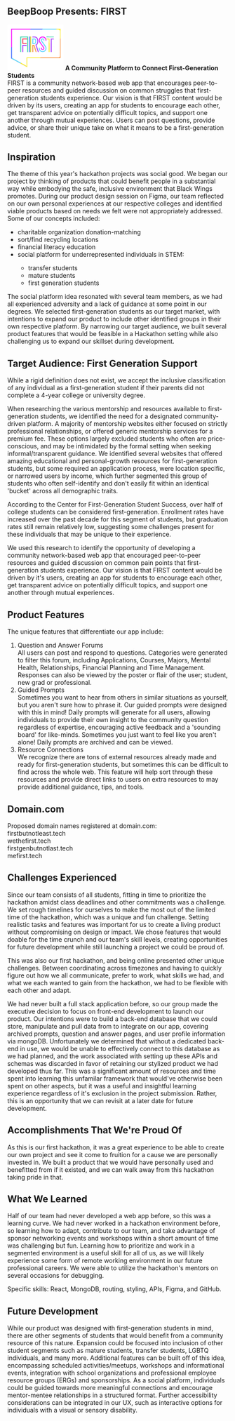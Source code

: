 <h2> BeepBoop Presents: FIRST</h2> 
<img src="https://github.com/gabpr/Black-Wings-Hacks-2023/blob/markdown/FIRSTlogo.png" width="128"/> 
<b> A Community Platform to Connect First-Generation Students </b> <br>
FIRST is a community network-based web app that encourages peer-to-peer resources and guided discussion on common struggles that first-generation students experience. Our vision is that FIRST content would be driven by its users, creating an app for students to encourage each other, get transparent advice on potentially difficult topics, and support one another through mutual experiences. Users can post questions, provide advice, or share their unique take on what it means to be a first-generation student. 
<br>

<h2>Inspiration</h2>
The theme of this year's hackathon projects was social good. We began our project by thinking of products that could benefit people in a substantial way while embodying the safe, inclusive environment that Black Wings promotes. 
During our product design session on Figma, our team reflected on our own personal experiences at our respective colleges and identified viable products based on needs we felt were not appropriately addressed. Some of our concepts included: <ul>
  <li>charitable organization donation-matching </li>
  <li>sort/find recycling locations</li>
  <li>financial literacy education </li>
  <li>social platform for underrepresented individuals in STEM: </li> <ul>
  <li>transfer students</li>
  <li>mature students</li>
  <li>first generation students</li>
  </ul></ul>

The social platform idea resonated with several team members, as we had all experienced adversity and a lack of guidance at some point in our degrees. We selected first-generation students as our target market, with intentions to expand our product to include other identified groups in their own respective platform. By narrowing our target audience, we built several product features that would be feasible in a Hackathon setting while also challenging us to expand our skillset during development. <br>

<h2>Target Audience: First Generation Support</h2>
While a rigid definition does not exist, we accept the inclusive classification of any individual as a first-generation student if their parents did not complete a 4-year college or university degree. <br>

When researching the various mentorship and resources available to first-generation students, we identified the need for a designated community-driven platform. A majority of mentorship websites either focused on strictly professional relationships, or offered generic mentorship services for a premium fee. These options largely excluded students who often are price-conscious, and may be intimidated by the formal setting when seeking informal/transparent guidance. We identified several websites that offered amazing educational and personal-growth resources for first-generation students, but some required an application process, were location specific, or narrowed users by income, which further segmented this group of students who often self-identify and don't easily fit within an identical 'bucket' across all demographic traits. <br>

According to the Center for First-Generation Student Success, over half of college students can be considered first-generation. Enrollment rates have increased over the past decade for this segment of students, but graduation rates still remain relatively low, suggesting some challenges present for these individuals that may be unique to their experience. <br>

We used this research to identify the opportunity of developing a community network-based web app that encouraged peer-to-peer resources and guided discussion on common pain points that first-generation students experience. Our vision is that FIRST content would be driven by it's users, creating an app for students to encourage each other, get transparent advice on potentially difficult topics, and support one another through mutual experiences. 

<h2>Product Features</h2>
The unique features that differentiate our app include:
<ol>
  <li>Question and Answer Forums</li>
  All users can post and respond to questions. Categories were generated to filter this forum, including Applications, Courses, Majors, Mental Health, Relationships, Financial Planning and Time Management. Responses can also be viewed by the poster or flair of the user; student, new grad or professional. 
  
  <li>Guided Prompts</li>
  Sometimes you want to hear from others in similar situations as yourself, but you aren't sure how to phrase it. Our guided prompts were designed with this in mind! Daily prompts will generate for all users, allowing individuals to provide their own insight to the community question regardless of expertise, encouraging active feedback and a 'sounding board' for like-minds. Sometimes you just want to feel like you aren't alone! Daily prompts are archived and can be viewed. 
  
  <li>Resource Connections</li>
  We recognize there are tons of external resources already made and ready for first-generation students, but sometimes this can be difficult to find across the whole web. This feature will help sort through these resources and provide direct links to users on extra resources to may provide additional guidance, tips, and tools. 
  </ol>
  
<h2>Domain.com</h2>
Proposed domain names registered at domain.com:<br>
firstbutnotleast.tech <br>
wethefirst.tech <br>
firstgenbutnotlast.tech <br>
mefirst.tech <br>
  
<h2>Challenges Experienced</h2>
Since our team consists of all students, fitting in time to prioritize the hackathon amidst class deadlines and other commitments was a challenge. We set rough timelines for ourselves to make the most out of the limited time of the hackathon, which was a unique and fun challenge. Setting realistic tasks and features was important for us to create a living product without compromising on design or impact. We chose features that would doable for the time crunch and our team's skill levels, creating opportunities for future development while still launching a project we could be proud of. <br>

This was also our first hackathon, and being online presented other unique challenges. Between coordinating across timezones and having to quickly figure out how we all communicate, prefer to work, what skills we had, and what we each wanted to gain from the hackathon, we had to be flexible with each other and adapt. <br>

We had never built a full stack application before, so our group made the executive decision to focus on front-end development to launch our product. Our intentions were to build a back-end database that we could store, manipulate and pull data from to integrate on our app, covering archived prompts, question and answer pages, and user profile information via mongoDB. Unfortunately we determined that without a dedicated back-end in use, we would be unable to effectively connect to this database as we had planned, and the work associated with setting up these APIs and schemas was discarded in favor of retaining our stylized product we had developed thus far. This was a significant amount of resources and time spent into learning this unfamilar framework that would've otherwise been spent on other aspects, but it was a useful and insightful learning experience regardless of it's exclusion in the project submission. Rather, this is an opportunity that we can revisit at a later date for future development. 

<h2>Accomplishments That We're Proud Of</h2>
As this is our first hackathon, it was a great experience to be able to create our own project and see it come to fruition for a cause we are personally invested in. We built a product that we would have personally used and benefitted from if it existed, and we can walk away from this hackathon taking pride in that. <br>

<h2>What We Learned</h2>
Half of our team had never developed a web app before, so this was a learning curve. We had never worked in a hackathon environment before, so learning how to adapt, contribute to our team, and take advantage of sponsor networking events and workshops within a short amount of time was challenging but fun. Learning how to prioritize and work in a segmented environment is a useful skill for all of us, as we will likely experience some form of remote working environment in our future professional careers. We were able to utilize the hackathon's mentors on several occasions for debugging. <br>

Specific skills: React, MongoDB, routing, styling, APIs, Figma, and GitHub. 
  
<h2>Future Development</h2>
While our product was designed with first-generation students in mind, there are other segments of students that would benefit from a community resource of this nature. Expansion could be focused into inclusion of other student segments such as mature students, transfer students, LGBTQ individuals, and many more. Additional features can be built off of this idea, encompassing scheduled activities/meetups, workshops and informational events, integration with school organizations and professional employee resource groups (ERGs) and sponsorships. As a social platform, individuals could be guided towards more meaningful connections and encourage mentor-mentee relationships in a structured format. Further accessibility considerations can be integrated in our UX, such as interactive options for individuals with a visual or sensory disability. 

